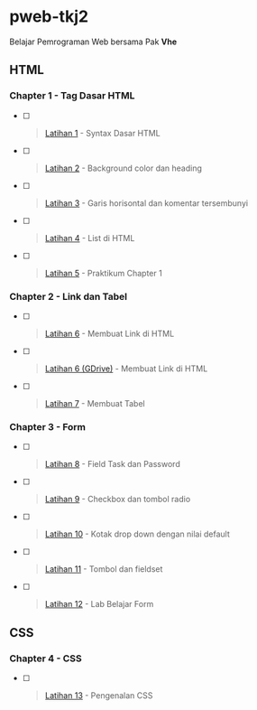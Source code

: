 # pweb-tkj2
Belajar Pemrograman Web bersama Pak **Vhe**
## HTML
### Chapter 1 - Tag Dasar HTML
- [ ] > [Latihan 1](syntax1.html) - Syntax Dasar HTML
- [ ] > [Latihan 2](lat2.html) - Background color dan heading
- [ ] > [Latihan 3](lat3.html) - Garis horisontal dan komentar tersembunyi
- [ ] > [Latihan 4](lat4.html) - List di HTML
- [ ] > [Latihan 5](lat5.html) - Praktikum Chapter 1
### Chapter 2 - Link dan Tabel
- [ ] > [Latihan 6](biodata) - Membuat Link di HTML
- [ ] > [Latihan 6 (GDrive)](https://drive.google.com/drive/folders/1ZSgz5Gd9Bi8jDawrSvBTC0y9wew0AtPx) - Membuat Link di HTML
- [ ] > [Latihan 7](latihan7.html) - Membuat Tabel
### Chapter 3 - Form
- [ ] > [Latihan 8](latihan8.html) - Field Task dan Password
- [ ] > [Latihan 9](latihan9.html) - Checkbox dan tombol radio
- [ ] > [Latihan 10](latihan10.html) - Kotak drop down dengan nilai default
- [ ] > [Latihan 11](latihan11.html) - Tombol dan fieldset
- [ ] > [Latihan 12](latihan12.html) - Lab Belajar Form
## CSS
### Chapter 4 - CSS
- [ ] > [Latihan 13](latihan13.html) - Pengenalan CSS
